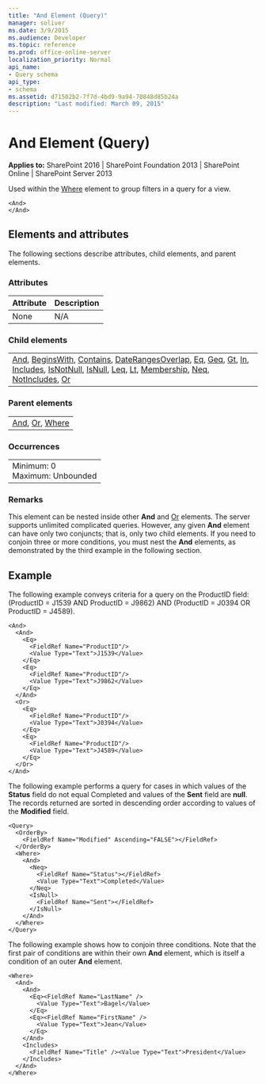 ```yaml
---
title: "And Element (Query)"
manager: soliver
ms.date: 3/9/2015
ms.audience: Developer
ms.topic: reference
ms.prod: office-online-server
localization_priority: Normal
api_name:
- Query schema
api_type:
- schema
ms.assetid: d71502b2-7f7d-4bd9-9a94-70848d85b24a
description: "Last modified: March 09, 2015"
---
```


# And Element (Query)

 
  
 **Applies to:** SharePoint 2016 | SharePoint Foundation 2013 | SharePoint Online | SharePoint Server 2013
  
Used within the [Where](where-element-query.md) element to group filters in a query for a view. 
  
```
<And>
</And>
```

## Elements and attributes  

The following sections describe attributes, child elements, and parent elements.  

### Attributes

|**Attribute**|**Description**|
|:-----|:-----|
|None  <br/> |N/A  <br/> |
   
### Child elements

||
|:-----|
|[And](and-element-query.md), [BeginsWith](beginswith-element-query.md), [Contains](contains-element-query.md), [DateRangesOverlap](daterangesoverlap-element-query.md), [Eq](eq-element-query.md), [Geq](geq-element-query.md), [Gt](gt-element-query.md), [In](in-element-query.md), [Includes](includes-element-query.md), [IsNotNull](isnotnull-element-query.md), [IsNull](isnull-element-query.md), [Leq](leq-element-query.md), [Lt](lt-element-query.md), [Membership](membership-element-query.md), [Neq](neq-element-query.md), [NotIncludes](notincludes-element-query.md), [Or](or-element-query.md)|
   
### Parent elements

||
|:-----|
|[And](and-element-query.md), [Or](or-element-query.md), [Where](where-element-query.md)|
   
### Occurrences

||
|:-----|
|Minimum: 0  <br/> Maximum: Unbounded  <br/> |
   
### Remarks

This element can be nested inside other **And** and [Or](or-element-query.md) elements. The server supports unlimited complicated queries. However, any given **And** element can have only two conjuncts; that is, only two child elements. If you need to conjoin three or more conditions, you must nest the **And** elements, as demonstrated by the third example in the following section. 
  
## Example

The following example conveys criteria for a query on the ProductID field: (ProductID = J1539 AND ProductID = J9862) AND (ProductID = J0394 OR ProductID = J4589).
  
```
<And>
  <And>
    <Eq>
      <FieldRef Name="ProductID"/>
      <Value Type="Text">J1539</Value>
    </Eq>
    <Eq>
      <FieldRef Name="ProductID"/>
      <Value Type="Text">J9862</Value>
    </Eq>
  </And>
  <Or>
    <Eq>
      <FieldRef Name="ProductID"/>
      <Value Type="Text">J0394</Value>
    </Eq>
    <Eq>
      <FieldRef Name="ProductID"/>
      <Value Type="Text">J4589</Value>
    </Eq>
  </Or>
</And>
```

The following example performs a query for cases in which values of the **Status** field do not equal Completed and values of the **Sent** field are **null**. The records returned are sorted in descending order according to values of the **Modified** field. 
  
```
<Query>
  <OrderBy>
    <FieldRef Name="Modified" Ascending="FALSE"></FieldRef>
  </OrderBy>
  <Where>
    <And>
      <Neq>
        <FieldRef Name="Status"></FieldRef>
        <Value Type="Text">Completed</Value>
      </Neq>
      <IsNull>
        <FieldRef Name="Sent"></FieldRef>
      </IsNull>
    </And>
  </Where>
</Query>
```

The following example shows how to conjoin three conditions. Note that the first pair of conditions are within their own **And** element, which is itself a condition of an outer **And** element. 
  
```
<Where>
  <And>
    <And>
      <Eq><FieldRef Name="LastName" />
        <Value Type="Text">Bagel</Value>
      </Eq>
      <Eq><FieldRef Name="FirstName" />
        <Value Type="Text">Jean</Value>
      </Eq>
    </And>
    <Includes>
      <FieldRef Name="Title" /><Value Type="Text">President</Value>
    </Includes>
  </And>
</Where>

```


